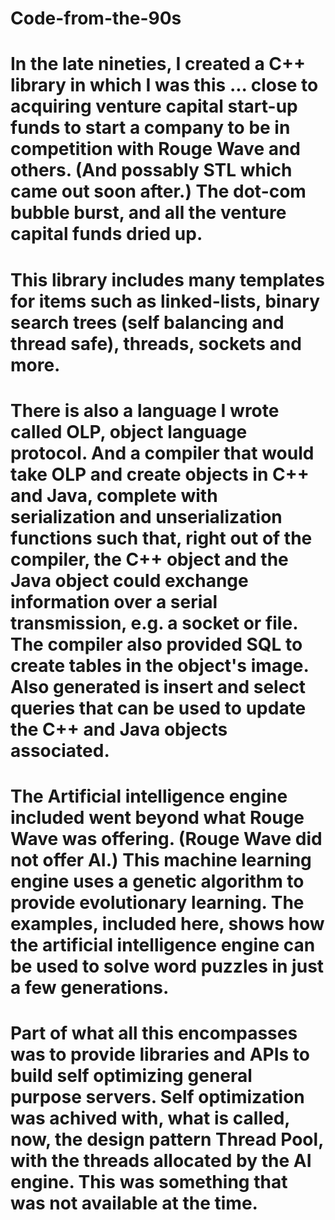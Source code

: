 # Code-from-the-90s

# In the late nineties, I created a C++ library in which I was this ... close to acquiring venture capital start-up funds to start a company to be in competition with Rouge Wave and others.  (And possably STL which came out soon after.)  The dot-com bubble burst, and all the venture capital funds dried up.

# This library includes many templates for items such as linked-lists, binary search trees (self balancing and thread safe), threads, sockets and more.

# There is also a language I wrote called OLP, object language protocol.  And a compiler that would take OLP and create objects in C++ and Java, complete with serialization and unserialization functions such that, right out of the compiler, the C++ object and the Java object could exchange information over a serial transmission, e.g. a socket or file.  The compiler also provided SQL to create tables in the object's image.  Also generated is insert and select queries that can be used to update the C++ and Java objects associated.

# The Artificial intelligence engine included went beyond what Rouge Wave was offering.  (Rouge Wave did not offer AI.)  This machine learning engine uses a genetic algorithm to provide evolutionary learning.  The examples, included here, shows how the artificial intelligence engine can be used to solve word puzzles in just a few generations.

# Part of what all this encompasses was to provide libraries and APIs to build self optimizing general purpose servers.  Self optimization was achived with, what is called, now, the design pattern Thread Pool, with the threads allocated by the AI engine.  This was something that was not available at the time.

